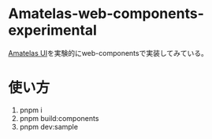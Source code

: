 # Amatelas-web-components-experimental

[Amatelas UI](https://github.com/okmtyuta/amatelas)を実験的にweb-componentsで実装してみている。

# 使い方

1. pnpm i
2. pnpm build:components
3. pnpm dev:sample
